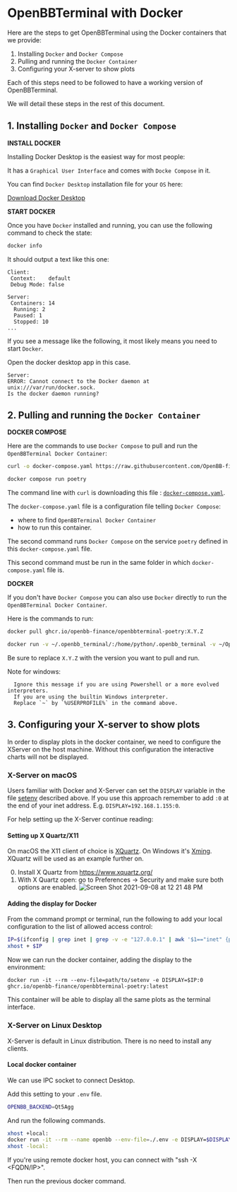 # OpenBBTerminal with Docker

Here are the steps to get OpenBBTerminal using the Docker containers that we provide:

1. Installing `Docker` and `Docker Compose`
2. Pulling and running the `Docker Container`
3. Configuring your X-server to show plots

Each of this steps need to be followed to have a working version of OpenBBTerminal.

We will detail these steps in the rest of this document.

## 1. Installing `Docker` and `Docker Compose`


**INSTALL DOCKER**

Installing Docker Desktop is the easiest way for most people:

It has a `Graphical User Interface` and comes with `Docke Compose` in it.

You can find `Docker Desktop` installation file for your `OS` here:

[Download Docker Desktop](https://www.docker.com/products/docker-desktop)

**START DOCKER**

Once you have `Docker` installed and running, you can use the following command to check the state:

```bash
docker info
```

It should output a text like this one:

```text
Client:
 Context:    default
 Debug Mode: false

Server:
 Containers: 14
  Running: 2
  Paused: 1
  Stopped: 10
...
```

If you see a message like the following, it most likely means you need to start `Docker`.

Open the docker desktop app in this case.

```text
Server:
ERROR: Cannot connect to the Docker daemon at unix:///var/run/docker.sock.
Is the docker daemon running?
```


## 2. Pulling and running the `Docker Container`

**DOCKER COMPOSE**


Here are the commands to use `Docker Compose` to pull and run the `OpenBBTerminal Docker Container`:

```bash
curl -o docker-compose.yaml https://raw.githubusercontent.com/OpenBB-finance/OpenBBTerminal/main/docker/docker-compose.yaml

docker compose run poetry
```


The command line with `curl` is downloading this file : [`docker-compose.yaml`](https://raw.githubusercontent.com/OpenBB-finance/OpenBBTerminal/main/docker/docker-compose.yaml).

The `docker-compose.yaml` file is a configuration file telling `Docker Compose`:
- where to find `OpenBBTerminal Docker Container`
- how to run this container.

The second command runs `Docker Compose` on the service `poetry` defined in this `docker-compose.yaml` file.

This second command must be run in the same folder in which `docker-compose.yaml` file is.

**DOCKER**

If you don't have `Docker Compose` you can also use `Docker` directly to run the `OpenBBTerminal Docker Container`.

Here is the commands to run:
```bash
docker pull ghcr.io/openbb-finance/openbbterminal-poetry:X.Y.Z

docker run -v ~/.openbb_terminal/:/home/python/.openbb_terminal -v ~/OpenBBUserData:/home/python/OpenBBUserData -it --rm ghcr.io/openbb-finance/openbbterminal-poetry:latest
```

Be sure to replace `X.Y.Z` with the version you want to pull and run.

Note for windows:

      Ignore this message if you are using Powershell or a more evolved interpreters. 
      If you are using the builtin Windows interpreter.
      Replace `~` by `%USERPROFILE%` in the command above.

## 3. Configuring your X-server to show plots

In order to display plots in the docker container, we need to configure the XServer on the host machine.
Without this configuration the interactive charts will not be displayed.

### X-Server on macOS

Users familiar with Docker and X-Server can set the `DISPLAY` variable in the file [setenv](/docker/setenv) described above. If you use this approach remember to add `:0` at the end of your inet address. E.g. `DISPLAY=192.168.1.155:0`.

For help setting up the X-Server continue reading:

#### Setting up X Quartz/X11

On macOS the X11 client of choice is [XQuartz](https://www.xquartz.org/). On Windows it's [Xming](http://www.straightrunning.com/XmingNotes/). XQuartz will be used as an example further on.

0. Install X Quartz from <https://www.xquartz.org/>
1. With X Quartz open: go to Preferences -> Security and make sure both options are enabled.
   ![Screen Shot 2021-09-08 at 12 21 48 PM](https://user-images.githubusercontent.com/18151143/132548605-235d774b-9aa6-4a45-afcf-58fb775d376a.png)

#### Adding the display for Docker

From the command prompt or terminal, run the following to add your local configuration to the list of allowed access control:

```bash
IP=$(ifconfig | grep inet | grep -v -e "127.0.0.1" | awk '$1=="inet" {print $2}')
xhost + $IP
```

Now we can run the docker container, adding the display to the environment:

```bach
docker run -it --rm --env-file=path/to/setenv -e DISPLAY=$IP:0 ghcr.io/openbb-finance/openbbterminal-poetry:latest
```

This container will be able to display all the same plots as the terminal interface.

### X-Server on Linux Desktop

X-Server is default in Linux distribution. There is no need to install any clients.

#### Local docker container

We can use IPC socket to connect Desktop.

Add this setting to your `.env` file.

```bash
OPENBB_BACKEND=Qt5Agg
```

And run the following commands.

```bash
xhost +local:
docker run -it --rm --name openbb --env-file=./.env -e DISPLAY=$DISPLAY -v /tmp/.X11-unix:/tmp/.X11-unix ghcr.io/openbb-finance/openbbterminal-poetry:latest
xhost -local:
```

If you're using remote docker host, you can connect with "ssh -X <FQDN/IP>".

Then run the previous docker command.
